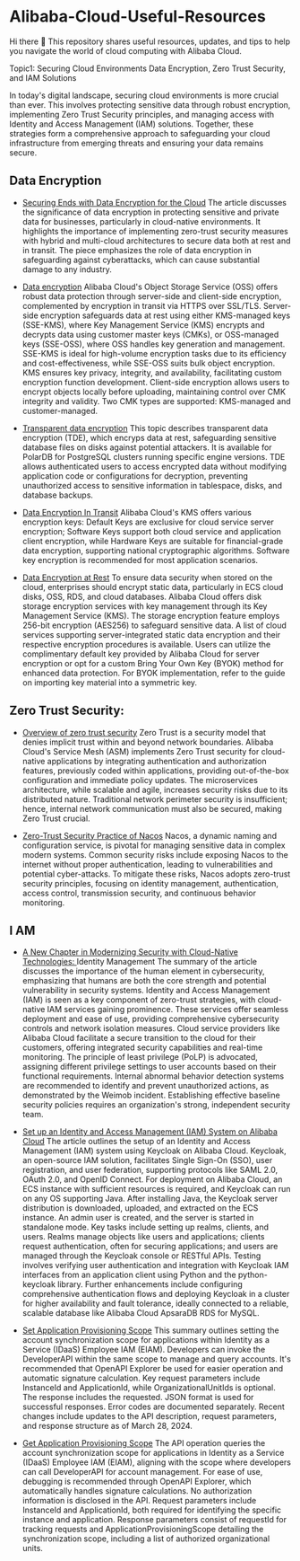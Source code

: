 # Alibaba-Cloud-Useful-Resources
Hi there 👋 This repository shares useful resources, updates, and tips to help you navigate the world of cloud computing with Alibaba Cloud.

Topic1: Securing Cloud Environments Data Encryption, Zero Trust Security, and IAM Solutions

In today's digital landscape, securing cloud environments is more crucial than ever. This involves protecting sensitive data through robust encryption, implementing Zero Trust Security principles, and managing access with Identity and Access Management (IAM) solutions. Together, these strategies form a comprehensive approach to safeguarding your cloud infrastructure from emerging threats and ensuring your data remains secure.

## Data Encryption
- [Securing Ends with Data Encryption for the Cloud](https://www.alibabacloud.com/blog/597403?utm_content=g_1000396717)
The article discusses the significance of data encryption in protecting sensitive and private data for businesses, particularly in cloud-native environments. It highlights the importance of implementing zero-trust security measures with hybrid and multi-cloud architectures to secure data both at rest and in transit. The piece emphasizes the role of data encryption in safeguarding against cyberattacks, which can cause substantial damage to any industry.



- [Data encryption](https://www.alibabacloud.com/help/oss/security-and-compliance/data-encryption-2?utm_content=g_1000396718)
Alibaba Cloud's Object Storage Service (OSS) offers robust data protection through server-side and client-side encryption, complemented by encryption in transit via HTTPS over SSL/TLS. Server-side encryption safeguards data at rest using either KMS-managed keys (SSE-KMS), where Key Management Service (KMS) encrypts and decrypts data using customer master keys (CMKs), or OSS-managed keys (SSE-OSS), where OSS handles key generation and management. SSE-KMS is ideal for high-volume encryption tasks due to its efficiency and cost-effectiveness, while SSE-OSS suits bulk object encryption. KMS ensures key privacy, integrity, and availability, facilitating custom encryption function development. Client-side encryption allows users to encrypt objects locally before uploading, maintaining control over CMK integrity and validity. Two CMK types are supported: KMS-managed and customer-managed.



- [Transparent data encryption](https://www.alibabacloud.com/help/polardb/polardb-for-postgresql/tde?utm_content=g_1000396719)
This topic describes transparent data encryption (TDE), which encryps data at rest, safeguarding sensitive database files on disks against potential attackers. It is available for PolarDB for PostgreSQL clusters running specific engine versions. TDE allows authenticated users to access encrypted data without modifying application code or configurations for decryption, preventing unauthorized access to sensitive information in tablespace, disks, and database backups.



- [Data Encryption In Transit](https://www.alibabacloud.com/help/well-architected/latest/data-transmission-encryption?utm_content=g_1000396720)
Alibaba Cloud's KMS offers various encryption keys: Default Keys are exclusive for cloud service server encryption; Software Keys support both cloud service and application client encryption, while Hardware Keys are suitable for financial-grade data encryption, supporting national cryptographic algorithms. Software key encryption is recommended for most application scenarios.



- [Data Encryption at Rest](https://www.alibabacloud.com/help/well-architected/latest/data-encryption-at-rest?utm_content=g_1000396721)
To ensure data security when stored on the cloud, enterprises should encrypt static data, particularly in ECS cloud disks, OSS, RDS, and cloud databases. Alibaba Cloud offers disk storage encryption services with key management through its Key Management Service (KMS). The storage encryption feature employs 256-bit encryption (AES256) to safeguard sensitive data. A list of cloud services supporting server-integrated static data encryption and their respective encryption procedures is available. Users can utilize the complimentary default key provided by Alibaba Cloud for server encryption or opt for a custom Bring Your Own Key (BYOK) method for enhanced data protection. For BYOK implementation, refer to the guide on importing key material into a symmetric key.



## Zero Trust Security: 

- [Overview of zero trust security](https://www.alibabacloud.com/help/asm/user-guide/overview-of-zero-trust-security?utm_content=g_1000396722)
Zero Trust is a security model that denies implicit trust within and beyond network boundaries. Alibaba Cloud's Service Mesh (ASM) implements Zero Trust security for cloud-native applications by integrating authentication and authorization features, previously coded within applications, providing out-of-the-box configuration and immediate policy updates. The microservices architecture, while scalable and agile, increases security risks due to its distributed nature. Traditional network perimeter security is insufficient; hence, internal network communication must also be secured, making Zero Trust crucial.



- [Zero-Trust Security Practice of Nacos](https://www.alibabacloud.com/blog/601298?utm_content=g_1000396723)
Nacos, a dynamic naming and configuration service, is pivotal for managing sensitive data in complex modern systems. Common security risks include exposing Nacos to the internet without proper authentication, leading to vulnerabilities and potential cyber-attacks. To mitigate these risks, Nacos adopts zero-trust security principles, focusing on identity management, authentication, access control, transmission security, and continuous behavior monitoring.



## I AM

- [A New Chapter in Modernizing Security with Cloud-Native Technologies: ](https://www.alibabacloud.com/blog/596394?utm_content=g_1000396724[](url))Identity Management
The summary of the article discusses the importance of the human element in cybersecurity, emphasizing that humans are both the core strength and potential vulnerability in security systems. Identity and Access Management (IAM) is seen as a key component of zero-trust strategies, with cloud-native IAM services gaining prominence. These services offer seamless deployment and ease of use, providing comprehensive cybersecurity controls and network isolation measures. Cloud service providers like Alibaba Cloud facilitate a secure transition to the cloud for their customers, offering integrated security capabilities and real-time monitoring. The principle of least privilege (PoLP) is advocated, assigning different privilege settings to user accounts based on their functional requirements. Internal abnormal behavior detection systems are recommended to identify and prevent unauthorized actions, as demonstrated by the Weimob incident. Establishing effective baseline security policies requires an organization's strong, independent security team.



- [Set up an Identity and Access Management (IAM) System on Alibaba Cloud](https://www.alibabacloud.com/blog/598608?utm_content=g_1000396725)
The article outlines the setup of an Identity and Access Management (IAM) system using Keycloak on Alibaba Cloud. Keycloak, an open-source IAM solution, facilitates Single Sign-On (SSO), user registration, and user federation, supporting protocols like SAML 2.0, OAuth 2.0, and OpenID Connect. For deployment on Alibaba Cloud, an ECS instance with sufficient resources is required, and Keycloak can run on any OS supporting Java. After installing Java, the Keycloak server distribution is downloaded, uploaded, and extracted on the ECS instance. An admin user is created, and the server is started in standalone mode. Key tasks include setting up realms, clients, and users. Realms manage objects like users and applications; clients request authentication, often for securing applications; and users are managed through the Keycloak console or RESTful APIs. Testing involves verifying user authentication and integration with Keycloak IAM interfaces from an application client using Python and the python-keycloak library. Further enhancements include configuring comprehensive authentication flows and deploying Keycloak in a cluster for higher availability and fault tolerance, ideally connected to a reliable, scalable database like Alibaba Cloud ApsaraDB RDS for MySQL.


- [Set Application Provisioning Scope](https://www.alibabacloud.com/help/idaas/eiam/developer-reference/api-eiam-2021-12-01-setapplicationprovisioningscope?utm_content=g_1000396726)
This summary outlines setting the account synchronization scope for applications within Identity as a Service (IDaaS) Employee IAM (EIAM). Developers can invoke the DeveloperAPI within the same scope to manage and query accounts. It's recommended that OpenAPI Explorer be used for easier operation and automatic signature calculation. Key request parameters include InstanceId and ApplicationId, while OrganizationalUnitIds is optional. The response includes the requested. JSON format is used for successful responses. Error codes are documented separately. Recent changes include updates to the API description, request parameters, and response structure as of March 28, 2024.



- [Get Application Provisioning Scope](https://www.alibabacloud.com/help/idaas/eiam/developer-reference/api-eiam-2021-12-01-getapplicationprovisioningscope?utm_content=g_1000396727)
The API operation queries the account synchronization scope for applications in Identity as a Service (IDaaS) Employee IAM (EIAM), aligning with the scope where developers can call DeveloperAPI for account management. For ease of use, debugging is recommended through OpenAPI Explorer, which automatically handles signature calculations. No authorization information is disclosed in the API. Request parameters include InstanceId and ApplicationId, both required for identifying the specific instance and application. Response parameters consist of requestId for tracking requests and ApplicationProvisioningScope detailing the synchronization scope, including a list of authorized organizational units. 


